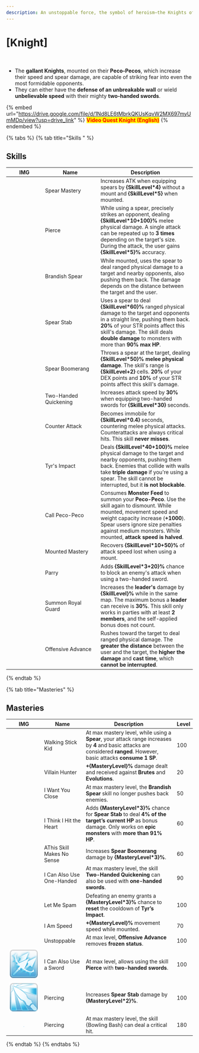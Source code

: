```yaml
---
description: An unstoppable force, the symbol of heroism—the Knights of Rune-Midgard.
---
```


# \[Knight]

<figure><img src="../../.gitbook/assets/700px-1Cavaleiro.png" alt=""><figcaption></figcaption></figure>

* The **gallant Knights**, mounted on their **Peco-Pecos**, which increase their speed and spear damage, are capable of striking fear into even the most formidable opponents.
* They can either have the **defense of an unbreakable wall** or wield **unbelievable speed** with their mighty **two-handed swords**.

{% embed url="https://drive.google.com/file/d/1Nd8LE6tMbrkQKUsKqvW2MX697myUmMDp/view?usp=drive_link" %}
<mark style="color:red;">**Video Quest Knight (English)**</mark>
{% endembed %}

{% tabs %}
{% tab title="Skills " %}
## **Skills**

<table><thead><tr><th width="84">IMG</th><th width="136">Name</th><th>Description</th></tr></thead><tbody><tr><td><img src="../../.gitbook/assets/55a.png" alt=""></td><td>Spear Mastery</td><td>Increases ATK when equipping spears by <strong>{SkillLevel*4}</strong> without a mount and <strong>{SkillLevel*5}</strong> when mounted.</td></tr><tr><td><img src="../../.gitbook/assets/56a.png" alt=""></td><td>Pierce</td><td>While using a spear, precisely strikes an opponent, dealing <strong>{SkillLevel*10+100}%</strong> melee physical damage. A single attack can be repeated up to <strong>3 times</strong> depending on the target's size. During the attack, the user gains <strong>{SkillLevel*5}%</strong> accuracy.</td></tr><tr><td><img src="../../.gitbook/assets/57a.png" alt=""></td><td>Brandish Spear</td><td>While mounted, uses the spear to deal ranged physical damage to a target and nearby opponents, also pushing them back. The damage depends on the distance between the target and the user.</td></tr><tr><td><img src="../../.gitbook/assets/58a.png" alt=""></td><td>Spear Stab</td><td>Uses a spear to deal <strong>{SkillLevel*60}%</strong> ranged physical damage to the target and opponents in a straight line, pushing them back. <strong>20%</strong> of your STR points affect this skill's damage. The skill deals <strong>double damage</strong> to monsters with more than <strong>90% max HP</strong>.</td></tr><tr><td><img src="../../.gitbook/assets/59a.png" alt=""></td><td>Spear Boomerang</td><td>Throws a spear at the target, dealing <strong>{SkillLevel*50}% melee physical damage</strong>. The skill's range is <strong>{SkillLevel+2}</strong> cells. <strong>20%</strong> of your DEX points and <strong>10%</strong> of your STR points affect this skill's damage.</td></tr><tr><td><img src="../../.gitbook/assets/60a.png" alt=""></td><td>Two-Handed Quickening</td><td>Increases attack speed by <strong>30%</strong> when equipping two-handed swords for <strong>{SkillLevel*30}</strong> seconds.</td></tr><tr><td><img src="../../.gitbook/assets/61a.png" alt=""></td><td>Counter Attack</td><td>Becomes immobile for <strong>{SkillLevel*0.4}</strong> seconds, countering melee physical attacks. Counterattacks are always critical hits. This skill <strong>never misses</strong>.</td></tr><tr><td><img src="../../.gitbook/assets/62a.png" alt=""></td><td>Tyr's Impact</td><td>Deals <strong>{SkillLevel*40+100}%</strong> melee physical damage to the target and nearby opponents, pushing them back. Enemies that collide with walls take <strong>triple damage</strong> if you're using a spear. The skill cannot be interrupted, but it <strong>is not blockable</strong>.</td></tr><tr><td><img src="../../.gitbook/assets/63a.png" alt=""></td><td>Call Peco-Peco</td><td>Consumes <strong>Monster Feed</strong> to summon your <strong>Peco-Peco</strong>. Use the skill again to dismount. While mounted, movement speed and weight capacity increase (<strong>+1000</strong>). Spear users ignore size penalties against medium monsters. While mounted, <strong>attack speed is halved</strong>.</td></tr><tr><td><img src="../../.gitbook/assets/64a.png" alt=""></td><td>Mounted Mastery</td><td>Recovers <strong>{SkillLevel*10+50}%</strong> of attack speed lost when using a mount.</td></tr><tr><td><img src="../../.gitbook/assets/356a.png" alt=""></td><td>Parry</td><td>Adds <strong>{SkillLevel*3+20}%</strong> chance to block an enemy's attack when using a two-handed sword.</td></tr><tr><td><img src="../../.gitbook/assets/776a.png" alt=""></td><td>Summon Royal Guard</td><td>Increases the <strong>leader's</strong> damage by <strong>{SkillLevel}%</strong> while in the same map. The maximum bonus a <strong>leader</strong> can receive is <strong>30%</strong>. This skill only works in parties with at least <strong>2 members</strong>, and the self-applied bonus does not count.</td></tr><tr><td><img src="../../.gitbook/assets/1001a.png" alt=""></td><td>Offensive Advance</td><td>Rushes toward the target to deal ranged physical damage. The <strong>greater the distance</strong> between the user and the target, the <strong>higher the damage</strong> and <strong>cast time</strong>, which <strong>cannot be interrupted</strong>.</td></tr></tbody></table>
{% endtab %}

{% tab title="Masteries" %}
## Masteries

<table><thead><tr><th width="84">IMG</th><th width="124">Name</th><th width="389">Description</th><th>Level</th></tr></thead><tbody><tr><td><img src="../../.gitbook/assets/55a.png" alt=""></td><td>Walking Stick Kid</td><td>At max mastery level, while using a <strong>Spear</strong>, your attack range increases by <strong>4</strong> and basic attacks are considered <strong>ranged</strong>. However, basic attacks <strong>consume 1 SP</strong>.</td><td>100</td></tr><tr><td><img src="../../.gitbook/assets/56a.png" alt=""></td><td>Villain Hunter</td><td><strong>+{MasteryLevel}%</strong> damage dealt and received against <strong>Brutes</strong> and <strong>Evolutions</strong>.</td><td>20</td></tr><tr><td><img src="../../.gitbook/assets/57a.png" alt=""></td><td>I Want You Close</td><td>At max mastery level, the <strong>Brandish Spear</strong> skill no longer pushes back enemies.</td><td>50</td></tr><tr><td><img src="../../.gitbook/assets/58a.png" alt=""></td><td>I Think I Hit the Heart</td><td>Adds <strong>{MasteryLevel*3}%</strong> chance for <strong>Spear Stab</strong> to deal <strong>4% of the target’s current HP</strong> as bonus damage. Only works on <strong>epic monsters</strong> with <strong>more than 91% HP</strong>.</td><td>60</td></tr><tr><td><img src="../../.gitbook/assets/59a.png" alt=""></td><td>AThis Skill Makes No Sense</td><td>Increases <strong>Spear Boomerang</strong> damage by <strong>{MasteryLevel*3}%</strong>.</td><td>60</td></tr><tr><td><img src="../../.gitbook/assets/60a.png" alt=""></td><td>I Can Also Use One-Handed</td><td>At max mastery level, the skill <strong>Two-Handed Quickening</strong> can also be used with <strong>one-handed swords</strong>.</td><td>90</td></tr><tr><td><img src="../../.gitbook/assets/62a.png" alt=""></td><td>Let Me Spam</td><td>Defeating an enemy grants a <strong>{MasteryLevel*3}%</strong> chance to <strong>reset</strong> the cooldown of <strong>Tyr’s Impact</strong>.</td><td>100</td></tr><tr><td><img src="../../.gitbook/assets/63a.png" alt=""></td><td>I Am Speed</td><td><strong>+{MasteryLevel}%</strong> movement speed while mounted.</td><td>70</td></tr><tr><td><img src="../../.gitbook/assets/1001a.png" alt=""></td><td>Unstoppable</td><td>At max level, <strong>Offensive Advance</strong> removes <strong>frozen status</strong>.</td><td>100</td></tr><tr><td><img src="../../.gitbook/assets/image (2) (1) (1) (1) (1) (1) (1) (1) (1) (1) (1) (1).png" alt="" data-size="original"></td><td>I Can Also Use a Sword</td><td>At max level, allows using the skill <strong>Pierce</strong> with <strong>two-handed swords</strong>.</td><td>100</td></tr><tr><td><img src="../../.gitbook/assets/image (3) (1) (1) (1) (1) (1) (1) (1) (1).png" alt="" data-size="original"></td><td>Piercing</td><td>Increases <strong>Spear Stab</strong> damage by <strong>{MasteryLevel*2}%</strong>.</td><td>100</td></tr><tr><td><div><figure><img src="../../.gitbook/assets/image (4) (1) (1) (1) (1) (1) (1) (1) (1).png" alt=""><figcaption></figcaption></figure></div></td><td>Piercing</td><td>At max mastery level, the skill {Bowling Bash} can deal a critical hit.</td><td>180</td></tr></tbody></table>
{% endtab %}
{% endtabs %}
